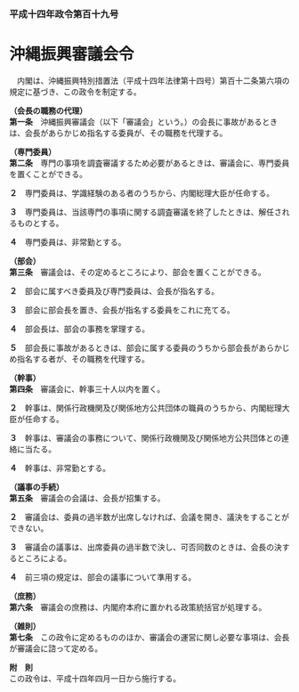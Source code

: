 ### 平成十四年政令第百十九号  
# 沖縄振興審議会令  
　内閣は、沖縄振興特別措置法（平成十四年法律第十四号）第百十二条第六項の規定に基づき、この政令を制定する。  
  
**（会長の職務の代理）**  
**第一条**　沖縄振興審議会（以下「審議会」という。）の会長に事故があるときは、会長があらかじめ指名する委員が、その職務を代理する。  
  
**（専門委員）**  
**第二条**　専門の事項を調査審議するため必要があるときは、審議会に、専門委員を置くことができる。  
  
**２**　専門委員は、学識経験のある者のうちから、内閣総理大臣が任命する。  
  
**３**　専門委員は、当該専門の事項に関する調査審議を終了したときは、解任されるものとする。  
  
**４**　専門委員は、非常勤とする。  
  
**（部会）**  
**第三条**　審議会は、その定めるところにより、部会を置くことができる。  
  
**２**　部会に属すべき委員及び専門委員は、会長が指名する。  
  
**３**　部会に部会長を置き、会長が指名する委員をこれに充てる。  
  
**４**　部会長は、部会の事務を掌理する。  
  
**５**　部会長に事故があるときは、部会に属する委員のうちから部会長があらかじめ指名する者が、その職務を代理する。  
  
**（幹事）**  
**第四条**　審議会に、幹事三十人以内を置く。  
  
**２**　幹事は、関係行政機関及び関係地方公共団体の職員のうちから、内閣総理大臣が任命する。  
  
**３**　幹事は、審議会の事務について、関係行政機関及び関係地方公共団体との連絡に当たる。  
  
**４**　幹事は、非常勤とする。  
  
**（議事の手続）**  
**第五条**　審議会の会議は、会長が招集する。  
  
**２**　審議会は、委員の過半数が出席しなければ、会議を開き、議決をすることができない。  
  
**３**　審議会の議事は、出席委員の過半数で決し、可否同数のときは、会長の決するところによる。  
  
**４**　前三項の規定は、部会の議事について準用する。  
  
**（庶務）**  
**第六条**　審議会の庶務は、内閣府本府に置かれる政策統括官が処理する。  
  
**（雑則）**  
**第七条**　この政令に定めるもののほか、審議会の運営に関し必要な事項は、会長が審議会に諮って定める。  
  
**附　則**  
この政令は、平成十四年四月一日から施行する。  
  
